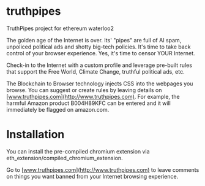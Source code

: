# truthpipes
TruthPipes project for ethereum waterloo2

The golden age of the Internet is over. Its' "pipes" are full of AI spam, unpoliced political ads and shotty big-tech policies. It's time to take back control of your browser experience. Yes, it's time to censor YOUR Internet.

Check-in to the Internet with a custom profile and leverage pre-built rules that support the Free World, Climate Change, truthful political ads, etc.

The Blockchain to Browser technology injects CSS into the webpages you browse.  You can suggest or create rules by leaving details on [www.truthpipes.com](http://www.truthpipes.com).  For example, the harmful Amazon product B004H89KFC can be entered and it will immediately be flagged on amazon.com.

# Installation
You can install the pre-compiled chromium extension via eth_extension/compiled_chromium_extension.

Go to [www.truthpipes.com](http://www.truthpipes.com) to leave comments on things you want banned from your Internet browsing experience.

